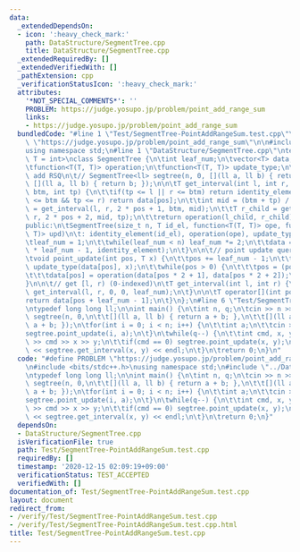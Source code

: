 ```yaml
---
data:
  _extendedDependsOn:
  - icon: ':heavy_check_mark:'
    path: DataStructure/SegmentTree.cpp
    title: DataStructure/SegmentTree.cpp
  _extendedRequiredBy: []
  _extendedVerifiedWith: []
  _pathExtension: cpp
  _verificationStatusIcon: ':heavy_check_mark:'
  attributes:
    '*NOT_SPECIAL_COMMENTS*': ''
    PROBLEM: https://judge.yosupo.jp/problem/point_add_range_sum
    links:
    - https://judge.yosupo.jp/problem/point_add_range_sum
  bundledCode: "#line 1 \"Test/SegmentTree-PointAddRangeSum.test.cpp\"\n#define PROBLEM\
    \ \"https://judge.yosupo.jp/problem/point_add_range_sum\"\n\n#include <bits/stdc++.h>\n\
    using namespace std;\n#line 1 \"DataStructure/SegmentTree.cpp\"\ntemplate <class\
    \ T = int>\nclass SegmentTree {\n\tint leaf_num;\n\tvector<T> data;\n\tT identity_element;\n\
    \tfunction<T(T, T)> operation;\n\tfunction<T(T, T)> update_type;\n\t// ex.) point\
    \ add RSQ\n\t// SegmentTree<ll> segtree(n, 0, [](ll a, ll b) { return a + b; },\
    \ [](ll a, ll b) { return b; });\n\n\tT get_interval(int l, int r, int pos, int\
    \ btm, int tp) {\n\t\tif(tp <= l || r <= btm) return identity_element;\n\t\tif(l\
    \ <= btm && tp <= r) return data[pos];\n\t\tint mid = (btm + tp) / 2;\n\t\tT l_child\
    \ = get_interval(l, r, 2 * pos + 1, btm, mid);\n\t\tT r_child = get_interval(l,\
    \ r, 2 * pos + 2, mid, tp);\n\t\treturn operation(l_child, r_child);\n\t}\n\n\t\
    public:\n\tSegmentTree(size_t n, T id_el, function<T(T, T)> ope, function<T(T,\
    \ T)> upd)\n\t: identity_element(id_el), operation(ope), update_type(upd) {\n\t\
    \tleaf_num = 1;\n\t\twhile(leaf_num < n) leaf_num *= 2;\n\t\tdata = vector<T>(2\
    \ * leaf_num - 1, identity_element);\n\t}\n\n\t// point update query(0-indexed)\n\
    \tvoid point_update(int pos, T x) {\n\t\tpos += leaf_num - 1;\n\t\tdata[pos] =\
    \ update_type(data[pos], x);\n\t\twhile(pos > 0) {\n\t\t\tpos = (pos - 1) / 2;\n\
    \t\t\tdata[pos] = operation(data[pos * 2 + 1], data[pos * 2 + 2]);\n\t\t}\n\t\
    }\n\n\t// get [l, r) (0-indexed)\n\tT get_interval(int l, int r) {\n\t\treturn\
    \ get_interval(l, r, 0, 0, leaf_num);\n\t}\n\n\tT operator[](int pos) {\n\t\t\
    return data[pos + leaf_num - 1];\n\t}\n};\n#line 6 \"Test/SegmentTree-PointAddRangeSum.test.cpp\"\
    \ntypedef long long ll;\n\nint main() {\n\tint n, q;\n\tcin >> n >> q;\n\tSegmentTree<ll>\
    \ segtree(n, 0,\n\t\t[](ll a, ll b) { return a + b; },\n\t\t[](ll a, ll b) { return\
    \ a + b; });\n\tfor(int i = 0; i < n; i++) {\n\t\tint a;\n\t\tcin >> a;\n\t\t\
    segtree.point_update(i, a);\n\t}\n\twhile(q--) {\n\t\tint cmd, x, y;\n\t\tcin\
    \ >> cmd >> x >> y;\n\t\tif(cmd == 0) segtree.point_update(x, y);\n\t\telse cout\
    \ << segtree.get_interval(x, y) << endl;\n\t}\n\treturn 0;\n}\n"
  code: "#define PROBLEM \"https://judge.yosupo.jp/problem/point_add_range_sum\"\n\
    \n#include <bits/stdc++.h>\nusing namespace std;\n#include \"../DataStructure/SegmentTree.cpp\"\
    \ntypedef long long ll;\n\nint main() {\n\tint n, q;\n\tcin >> n >> q;\n\tSegmentTree<ll>\
    \ segtree(n, 0,\n\t\t[](ll a, ll b) { return a + b; },\n\t\t[](ll a, ll b) { return\
    \ a + b; });\n\tfor(int i = 0; i < n; i++) {\n\t\tint a;\n\t\tcin >> a;\n\t\t\
    segtree.point_update(i, a);\n\t}\n\twhile(q--) {\n\t\tint cmd, x, y;\n\t\tcin\
    \ >> cmd >> x >> y;\n\t\tif(cmd == 0) segtree.point_update(x, y);\n\t\telse cout\
    \ << segtree.get_interval(x, y) << endl;\n\t}\n\treturn 0;\n}"
  dependsOn:
  - DataStructure/SegmentTree.cpp
  isVerificationFile: true
  path: Test/SegmentTree-PointAddRangeSum.test.cpp
  requiredBy: []
  timestamp: '2020-12-15 02:09:19+09:00'
  verificationStatus: TEST_ACCEPTED
  verifiedWith: []
documentation_of: Test/SegmentTree-PointAddRangeSum.test.cpp
layout: document
redirect_from:
- /verify/Test/SegmentTree-PointAddRangeSum.test.cpp
- /verify/Test/SegmentTree-PointAddRangeSum.test.cpp.html
title: Test/SegmentTree-PointAddRangeSum.test.cpp
---
```

